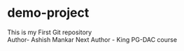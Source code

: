 # demo-project
This is my First Git repository
<br>
Author- Ashish Mankar
Next Author - King
PG-DAC course
